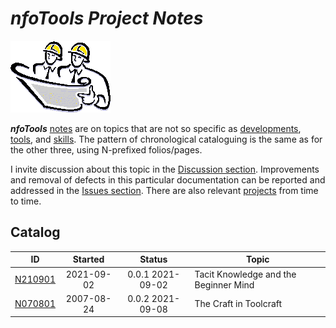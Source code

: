 <!-- index.md 0.0.4                 UTF-8                          2021-09-08
     ----1----|----2----|----3----|----4----|----5----|----6----|----7----|--*

                          NFOTOOLS PROJECT NOTES
     -->

# ***nfoTools** Project Notes*

![Hard Hat Area](../images/hardhat-logo.gif)

***nfoTools*** [notes](.) are on topics that are not so specific
as [developments](../dev), [tools](../tools), and
[skills](../skills).  The pattern of chronological cataloguing is the
same as for the other three, using
N-prefixed folios/pages.

I invite discussion about this topic in the
[Discussion section](https://github.com/orcmid/nfoTools/discussions).
Improvements and removal of defects in this particular documentation can be
reported and addressed in the
[Issues section](https://github.com/orcmid/nfoTools/issues).  There are also
relevant [projects](https://github.com/orcmid/nfoTools/projects) from time to
time.

## Catalog

| **ID** | **Started** | **Status** | **Topic** |
|   :-:   |   :-:   |  :-:   |  ---  |
| [N210901](N210901) | 2021-09-02 | 0.0.1 2021-09-02 | Tacit Knowledge and the Beginner Mind |
| [N070801](N070801) | 2007-08-24 | 0.0.2 2021-09-08 | The Craft in Toolcraft |

<!-- ----1----|----2----|----3----|----4----|----5----|----6----|----7----|--*

     0.0.4 2021-09-08T00:49Z Touch up on N070801
     0.0.3 2021-09-07T21:38Z Introduce N070801
     0.0.2 2021-09-03T18:41Z Cleanup and distinguish from dev/, skills/,
           and tools/.  Reference projects too.
     0.0.1 2021-09-02T23:26Z Add N21901
     0.0.0 2021-09-02T21:40Z Placehoder Hardhat Image and empty Catalog

               *** end of docs/notes/index.md ***
     -->
